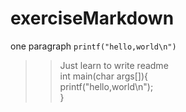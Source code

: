 # exerciseMarkdown  
one paragraph `printf("hello,world\n")`  
>> Just learn to write readme  
    int main(char args[]){  
        printf("hello,world\n");  
    }  
